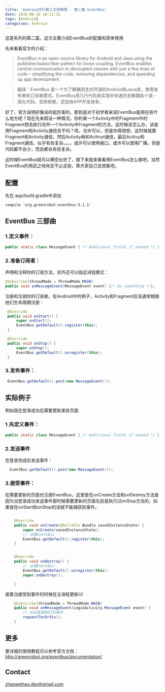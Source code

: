 ```yaml
---
title: 'Android流行第三方库教程 - 第二篇 EventBus'
date: 2018-06-16 18:11:32
tags: [Android]
categories: Android
---
```



这是系列的第二篇，这次主要介绍EventBus的配置和简单使用

先来看看官方的介绍：

>EventBus is an open-source library for Android and Java using the publisher/subscriber pattern for loose coupling. EventBus enables central communication to decoupled classes with just a few lines of code – simplifying the code, removing dependencies, and speeding up app development.

>翻译：EventBus 是一个为了解耦而生的开源的Android和Java库，使用发布者和订阅者模式。EventBus用几行代码来实现中央通讯去解耦各个类 - 简化代码，去除依赖，还加快APP开发效率。

好了，官方说明好像说的挺厉害的，那到底对于初学者来说EventBus能用在些什么地方呢？现在先来假设一种情况，你的某一个Activity中的Fragment中的Fragment想去执行另外一个Activity中Fragment的方法，这时候该怎么办，该是用Fragment和Activity通信去干吗？唔，也许可以，但是你得想想，这时候就要Fragment和Activity通信，然后Activity再和Acitivyt通信，最后Acitivy和Fragment通信，似乎有些复杂。。。，或许可以使用接口，或许可以使用广播，但是代码都不会少，而且都会有些复杂。

这时候EventBus就可以横空出世了，接下来就来看看用EventBus怎么做吧，当然EventBus的用武之地肯定不止这些，靠大家自己去想象吧。
## 配置
先在 app/build.gradle中添加
```
compile 'org.greenrobot:eventbus:3.1.1'
```
## EventBus 三部曲
### 1.定义事件：
```java
public static class MessageEvent { /* Additional fields if needed */ }
```
### 2.准备订阅者：
声明和注释你的订阅方法，另外还可以指定进程模式：
```java
@Subscribe(threadMode = ThreadMode.MAIN)  
public void onMessageEvent(MessageEvent event) {/* Do something */};
```

注册和注销你的订阅者。在Android中的例子，Activity和Fragment应该通常根据他们生命周期注册：
```java
 @Override
 public void onStart() {
     super.onStart();
     EventBus.getDefault().register(this);
 }

 @Override
 public void onStop() {
     super.onStop();
     EventBus.getDefault().unregister(this);
 }

```


### 3.发布事件：

```java
 EventBus.getDefault().post(new MessageEvent());
```

## 实际例子
例如我在登录成功后需要更新某些页面

### 1.先定义事件：
```java
public static class MessageEvent { /* Additional fields if needed */ }
```
### 2.发送事件

在登录完成后发送事件：

```java
  EventBus.getDefault().post(new MessageEvent());
```

### 3.接受事件：

在需要更新的页面也注册EventBus，这里是在onCreate方法和onDestroy方法是因为当登录成功发送事件那时候需要更新的页面先前是执行过onStop方法的，如果放在onStart和onStop的话就不能捕获到事件。

```java

    @Override
    public void onCreate(@Nullable Bundle savedInstanceState) {
        super.onCreate(savedInstanceState);
        // 注册EventBus
        EventBus.getDefault().register(this);
    }


    @Override
    public void onDestroy() {
        // 注销EventBus
        EventBus.getDefault().unregister(this);
        super.onDestroy();

    }

```
接着当接受到事件的时候在主进程更新UI
```java
    @Subscribe(threadMode = ThreadMode.MAIN)
    public void onMessageEvent(LoginActivity.MessageEvent event) {
    	// 在这里更新UI的操作
        requestTecOrStu();
    }
```

## 更多

更详细的使用教程可以参考官方文档：http://greenrobot.org/eventbus/documentation/

## Contact 
zhaoweihao.dev@gmail.com